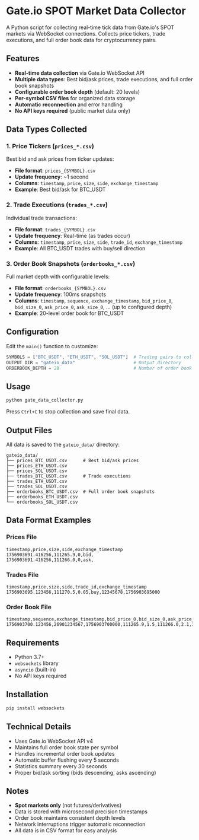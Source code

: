 # Gate.io SPOT Market Data Collector

A Python script for collecting real-time tick data from Gate.io's SPOT markets via WebSocket connections. Collects price tickers, trade executions, and full order book data for cryptocurrency pairs.

## Features

- **Real-time data collection** via Gate.io WebSocket API
- **Multiple data types**: Best bid/ask prices, trade executions, and full order book snapshots
- **Configurable order book depth** (default: 20 levels)
- **Per-symbol CSV files** for organized data storage
- **Automatic reconnection** and error handling
- **No API keys required** (public market data only)

## Data Types Collected

### 1. Price Tickers (`prices_*.csv`)
Best bid and ask prices from ticker updates:
- **File format**: `prices_{SYMBOL}.csv`
- **Update frequency**: ~1 second
- **Columns**: `timestamp`, `price`, `size`, `side`, `exchange_timestamp`
- **Example**: Best bid/ask for BTC_USDT

### 2. Trade Executions (`trades_*.csv`)
Individual trade transactions:
- **File format**: `trades_{SYMBOL}.csv`
- **Update frequency**: Real-time (as trades occur)
- **Columns**: `timestamp`, `price`, `size`, `side`, `trade_id`, `exchange_timestamp`
- **Example**: All BTC_USDT trades with buy/sell direction

### 3. Order Book Snapshots (`orderbooks_*.csv`)
Full market depth with configurable levels:
- **File format**: `orderbooks_{SYMBOL}.csv`
- **Update frequency**: 100ms snapshots
- **Columns**: `timestamp`, `sequence`, `exchange_timestamp`, `bid_price_0`, `bid_size_0`, `ask_price_0`, `ask_size_0`, ... (up to configured depth)
- **Example**: 20-level order book for BTC_USDT

## Configuration

Edit the `main()` function to customize:

```python
SYMBOLS = ["BTC_USDT", "ETH_USDT", "SOL_USDT"]  # Trading pairs to collect
OUTPUT_DIR = "gateio_data"                      # Output directory
ORDERBOOK_DEPTH = 20                            # Number of order book levels
```

## Usage

```bash
python gate_data_collector.py
```

Press `Ctrl+C` to stop collection and save final data.

## Output Files

All data is saved to the `gateio_data/` directory:

```
gateio_data/
├── prices_BTC_USDT.csv      # Best bid/ask prices
├── prices_ETH_USDT.csv
├── prices_SOL_USDT.csv
├── trades_BTC_USDT.csv      # Trade executions
├── trades_ETH_USDT.csv
├── trades_SOL_USDT.csv
├── orderbooks_BTC_USDT.csv  # Full order book snapshots
├── orderbooks_ETH_USDT.csv
└── orderbooks_SOL_USDT.csv
```

## Data Format Examples

### Prices File
```csv
timestamp,price,size,side,exchange_timestamp
1756903691.416256,111265.9,0,bid,
1756903691.416256,111266.0,0,ask,
```

### Trades File
```csv
timestamp,price,size,side,trade_id,exchange_timestamp
1756903695.123456,111270.5,0.05,buy,12345678,1756903695000
```

### Order Book File
```csv
timestamp,sequence,exchange_timestamp,bid_price_0,bid_size_0,ask_price_0,ask_size_0,bid_price_1,bid_size_1,ask_price_1,ask_size_1,...
1756903700.123456,26901234567,1756903700000,111265.9,1.5,111266.0,2.1,111265.8,0.8,111266.1,1.2,...
```

## Requirements

- Python 3.7+
- `websockets` library
- `asyncio` (built-in)
- No API keys required

## Installation

```bash
pip install websockets
```

## Technical Details

- Uses Gate.io WebSocket API v4
- Maintains full order book state per symbol
- Handles incremental order book updates
- Automatic buffer flushing every 5 seconds
- Statistics summary every 30 seconds
- Proper bid/ask sorting (bids descending, asks ascending)

## Notes

- **Spot markets only** (not futures/derivatives)
- Data is stored with microsecond precision timestamps
- Order book maintains consistent depth levels
- Network interruptions trigger automatic reconnection
- All data is in CSV format for easy analysis